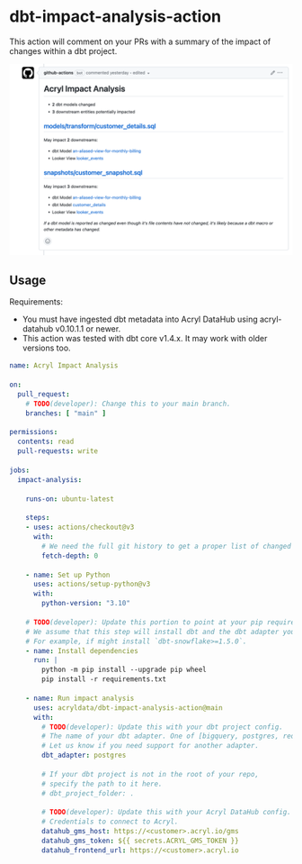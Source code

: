 # dbt-impact-analysis-action

This action will comment on your PRs with a summary of the impact of changes within a dbt project.

<p align="center" width="70%">
  <img src="impact-analysis-screenshot.png" alt="Impact Analysis Screenshot" width="600"/>
</p>

## Usage

Requirements:
- You must have ingested dbt metadata into Acryl DataHub using acryl-datahub v0.10.1.1 or newer.
- This action was tested with dbt core v1.4.x. It may work with older versions too.

```yml
name: Acryl Impact Analysis

on:
  pull_request:
    # TODO(developer): Change this to your main branch.
    branches: [ "main" ]

permissions:
  contents: read
  pull-requests: write

jobs:
  impact-analysis:

    runs-on: ubuntu-latest

    steps:
    - uses: actions/checkout@v3
      with:
        # We need the full git history to get a proper list of changed files.
        fetch-depth: 0

    - name: Set up Python
      uses: actions/setup-python@v3
      with:
        python-version: "3.10"

    # TODO(developer): Update this portion to point at your pip requirements file.
    # We assume that this step will install dbt and the dbt adapter you're using.
    # For example, if might install `dbt-snowflake>=1.5.0`.
    - name: Install dependencies
      run: |
        python -m pip install --upgrade pip wheel
        pip install -r requirements.txt

    - name: Run impact analysis
      uses: acryldata/dbt-impact-analysis-action@main
      with:
        # TODO(developer): Update this with your dbt project config.
        # The name of your dbt adapter. One of [bigquery, postgres, redshift, snowflake].
        # Let us know if you need support for another adapter.
        dbt_adapter: postgres

        # If your dbt project is not in the root of your repo,
        # specify the path to it here.
        # dbt_project_folder: .

        # TODO(developer): Update this with your Acryl DataHub config.
        # Credentials to connect to Acryl.
        datahub_gms_host: https://<customer>.acryl.io/gms
        datahub_gms_token: ${{ secrets.ACRYL_GMS_TOKEN }}
        datahub_frontend_url: https://<customer>.acryl.io
```
